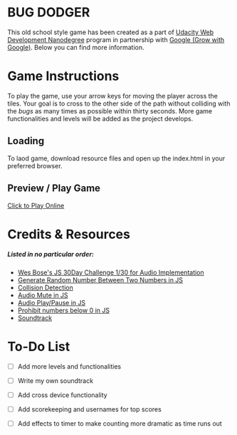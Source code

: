 # BUG DODGER
This old school style game has been created as a part of [Udacity Web Development Nanodegree](https://in.udacity.com/google-india-scholarships) program in partnership with [Google (Grow with Google)](https://grow.google/). Below you can find more information.

# Game Instructions
To play the game, use your arrow keys for moving the player across the tiles. Your goal is to cross to the other side of the path without colliding with the *bugs* as many times as possible within thirty seconds. 
More game functionalities and levels will be added as the project develops.
## Loading
To laod game, download resource files and open up the index.html in your preferred browser. 
## Preview / Play Game
 [Click to Play Online](https://javamajk.github.io/bug-dodger/)

# Credits & Resources
##### Listed in no particular order:
* [Wes Bose's JS 30Day Challenge 1/30 for Audio Implementation](https://www.youtube.com/watch?v=VuN8qwZoego)
* [Generate Random Number Between Two Numbers in JS](https://stackoverflow.com/questions/4959975/generate-random-number-between-two-numbers-in-javascript)
* [Collision Detection](https://stackoverflow.com/a/32574379)
* [Audio Mute in JS](https://stackoverflow.com/questions/13810085/html5-audio-display-only-play-pause-and-mute-buttons)
* [Audio Play/Pause in JS](https://stackoverflow.com/questions/27368778/how-to-toggle-audio-play-pause-with-one-button-or-link)
* [Prohibit numbers below 0 in JS](https://stackoverflow.com/questions/4924842/javascript-math-object-methods-negatives-to-zero)
* [Soundtrack](https://freesound.org/people/joshuaempyre/sounds/251461/)

# To-Do List
- [ ] Add more levels and functionalities
- [ ] Write my own soundtrack
- [ ] Add cross device functionality
- [ ] Add scorekeeping and usernames for top scores
- [ ] Add effects to timer to make counting more dramatic as time runs out

